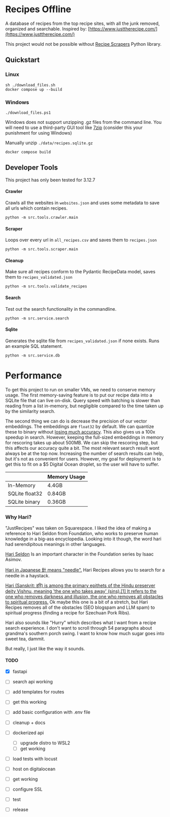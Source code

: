 # Recipes Offline

A database of recipes from the top recipe sites, with all the junk removed, organized and searchable.
Inspired by: [https://www.justtherecipe.com/](https://www.justtherecipe.com/)

This project would not be possible without [Recipe Scrapers](https://github.com/hhursev/recipe-scrapers) Python library.

## Quickstart

### Linux

```shell
sh ./download_files.sh
docker compose up --build
```

### Windows

```shell
./download_files.ps1
```

Windows does not support unzipping .gz files from the command line. You will need
to use a third-party GUI tool like [7zip](https://7-zip.org/download.html) (consider this your punishment for using Windows)  

Manually unzip `./data/recipes.sqlite.gz`

```shell
docker compose build
```

## Developer Tools

This project has only been tested for 3.12.7

#### Crawler

Crawls all the websites in `websites.json` and uses some metadata to save all urls which contain recipes.

```shell
python -m src.tools.crawler.main
```

#### Scraper

Loops over every url in `all_recipes.csv` and saves them to `recipes.json`

```shell
python -m src.tools.scraper.main
```

#### Cleanup

Make sure all recipes conform to the Pydantic RecipeData model, saves them to `recipes_validated.json`

```shell
python -m src.tools.validate_recipes
```

#### Search

Test out the search functionality in the commandline.

```shell 
python -m src.service.search
```

#### Sqlite

Generates the sqlite file from `recipes_validated.json` if none exists. Runs an example SQL statement.

```shell 
python -m src.service.db
```

# Performance

To get this project to run on smaller VMs, we need to conserve memory usage. The first memory-saving feature is to put our recipe data into a SQLite file that can live on-disk. Query speed with batching is slower than reading from a list in-memory, but negligible compared to the time taken up by the similarity search.

The second thing we can do is decrease the precision of our vector embeddings. The embeddings are `float32` by default. We can quantize these to binary without [losing much accuracy](https://emschwartz.me/binary-vector-embeddings-are-so-cool/). This also gives us a 100x speedup in search. However, keeping the full-sized embeddings in memory for rescoring takes up about 500MB. We can skip the rescoring step, but this affects our accuracy quite a bit. The most relevant search result wont always be at the top now. Increasing the number of search results can help, but it's not as convenient for users. However, my goal for deployment is to get this to fit on a $5 Digital Ocean droplet, so the user will have to suffer.  

|                 | Memory Usage |
|-----------------|--------------|
| In-Memory       | 4.4GB        |
| SQLite float32  | 0.84GB       |
| SQLite binary   | 0.36GB       |

### Why Hari?

"JustRecipes" was taken on Squarespace. I liked the idea of making a reference to Hari Seldon from Foundation, who works to preserve human knowledge in a big-ass encyclopedia.
Looking into it though, the word hari had serendipitous meanings in other languages.

[Hari Seldon](https://en.wikipedia.org/wiki/Hari_Seldon) Is an important character in the Foundation series by Isaac Asimov.  

[Hari in Japanese 針 means "needle".](https://www.tanoshiijapanese.com/dictionary/entry_details.cfm?entry_id=35150) Hari Recipes allows you to search for a needle in a haystack.  

[Hari (Sanskrit: हरि) is among the primary epithets of the Hindu preserver deity Vishnu, meaning 'the one who takes away' (sins).[1] It refers to the one who removes darkness and illusion, the one who removes all obstacles to spiritual progress.](https://en.wikipedia.org/wiki/Hari) 
Ok maybe this one is a bit of a stretch, but Hari Recipes removes all of the obstacles (SEO blogspam and LLM spam) to spiritual progress (finding a recipe for Szechuan Pork Ribs).

Hari also sounds like "Hurry" which describes what I want from a recipe search experience. I don't want to scroll through 54 paragraphs about grandma's southern porch swing. I want to know how much sugar goes into sweet tea, dammit.

But really, I just like the way it sounds.



#### TODO
- [x] fastapi 
- [ ] search api working
- [ ] add templates for routes
- [ ] get this working
- [ ] add basic configuration with .env file
- [ ] cleanup + docs

- [ ] dockerized api
    - [ ] upgrade distro to WSL2
    - [ ] get working
- [ ] load tests with locust

- [ ] host on digitalocean
- [ ] get working
- [ ] configure SSL
- [ ] test
- [ ] release